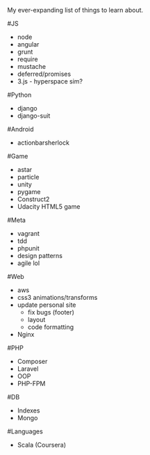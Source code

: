 My ever-expanding list of things to learn about.

#JS
- node
- angular
- grunt
- require
- mustache
- deferred/promises
- 3.js - hyperspace sim?

#Python
- django
- django-suit

#Android
- actionbarsherlock

#Game
- astar
- particle
- unity
- pygame
- Construct2
- Udacity HTML5 game

#Meta
- vagrant
- tdd
- phpunit
- design patterns
- agile lol

#Web
- aws
- css3 animations/transforms
- update personal site
    - fix bugs (footer)
    - layout
    - code formatting
- Nginx

#PHP
- Composer
- Laravel
- OOP
- PHP-FPM

#DB
- Indexes
- Mongo

#Languages
- Scala (Coursera)